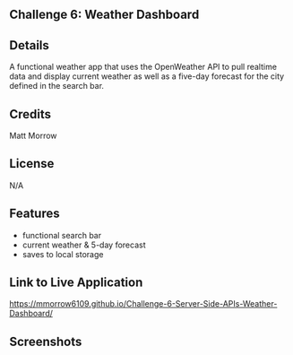 ## Challenge 6: Weather Dashboard


## Details
A functional weather app that uses the OpenWeather API to pull realtime data and display current weather as well as a five-day forecast for the city defined in the search bar.

## Credits
Matt Morrow

## License

N/A

## Features
- functional search bar
- current weather & 5-day forecast
- saves to local storage

## Link to Live Application

https://mmorrow6109.github.io/Challenge-6-Server-Side-APIs-Weather-Dashboard/

## Screenshots

